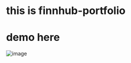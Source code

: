 # this is finnhub-portfolio


# demo here

![image](https://github.com/user-attachments/assets/d048c522-7037-4f22-9ea5-71c20d1a4be9)

